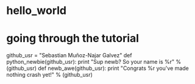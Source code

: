# hello_world
# going through the tutorial
github_usr = "Sebastian Muñoz-Najar Galvez"
def python_newbie(github_usr):
  print "Sup newb? So your name is %r" % (github_usr)
def newb_awe(github_usr):
  print "Congrats %r you've made nothing crash yet!" % (github_usr)
